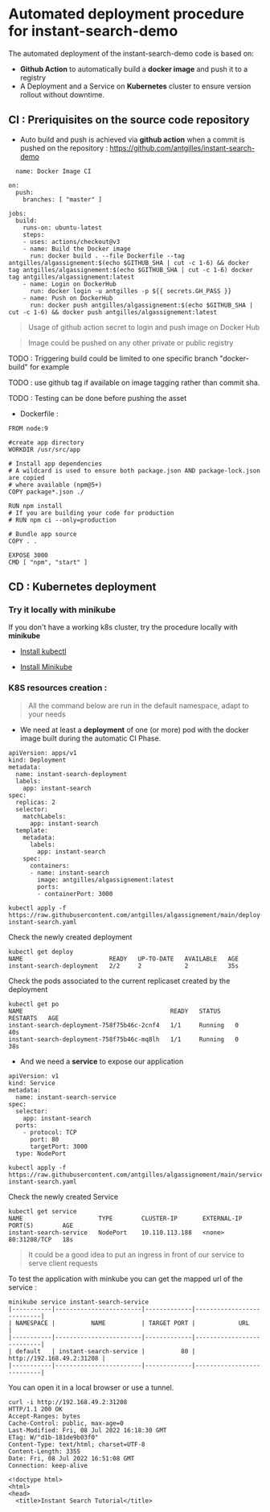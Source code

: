 # Automated deployment procedure for instant-search-demo

The automated deployment of the instant-search-demo code is based on:

-  **Github Action** to automatically build a **docker image** and push it to a registry
-  A Deployment and a Service on **Kubernetes** cluster to ensure version rollout without downtime. 

## CI : Preriquisites on the source code repository 

- Auto build and push is achieved via **github action** when a commit is pushed on the repository :
https://github.com/antgilles/instant-search-demo
  
  
```
  name: Docker Image CI

on:
  push:
    branches: [ "master" ]
    
jobs:
  build:
    runs-on: ubuntu-latest
    steps:
    - uses: actions/checkout@v3
    - name: Build the Docker image
      run: docker build . --file Dockerfile --tag antgilles/algassignement:$(echo $GITHUB_SHA | cut -c 1-6) && docker tag antgilles/algassignement:$(echo $GITHUB_SHA | cut -c 1-6) docker tag antgilles/algassignement:latest
    - name: Login on DockerHub
      run: docker login -u antgilles -p ${{ secrets.GH_PASS }}
    - name: Push on DockerHub
      run: docker push antgilles/algassignement:$(echo $GITHUB_SHA | cut -c 1-6) && docker push antgilles/algassignement:latest
```

> Usage of github action secret to login and push image on Docker Hub

> Image could be pushed on any other private or public registry 

TODO : Triggering build could be limited to one specific branch "docker-build" for example 

TODO : use github tag if available on image tagging rather than commit sha. 

TODO : Testing can be done before pushing the asset

- Dockerfile :

```
FROM node:9

#create app directory
WORKDIR /usr/src/app

# Install app dependencies
# A wildcard is used to ensure both package.json AND package-lock.json are copied
# where available (npm@5+)
COPY package*.json ./

RUN npm install
# If you are building your code for production
# RUN npm ci --only=production

# Bundle app source
COPY . .

EXPOSE 3000
CMD [ "npm", "start" ]
```


## CD : Kubernetes deployment

### Try it locally with minikube

If you don't have a working k8s cluster, try the procedure locally with **minikube** 

- [Install kubectl](https://kubernetes.io/fr/docs/tasks/tools/install-kubectl/#install-kubectl-on-linux)

- [Install Minikube ](https://kubernetes.io/fr/docs/tasks/tools/install-minikube/)

###  K8S resources creation :

> All the command below are run in the default namespace, adapt to your needs

- We need at least a **deployment** of one (or more) pod with the docker image built during the automatic CI Phase.

```
apiVersion: apps/v1
kind: Deployment
metadata:
  name: instant-search-deployment
  labels:
    app: instant-search
spec:
  replicas: 2
  selector:
    matchLabels:
      app: instant-search
  template:
    metadata:
      labels:
        app: instant-search
    spec:
      containers:
      - name: instant-search
        image: antgilles/algassignement:latest
        ports:
        - containerPort: 3000

```
```
kubectl apply -f https://raw.githubusercontent.com/antgilles/algassignement/main/deploy-instant-search.yaml 
```

Check the newly created deployment
```
kubectl get deploy 
NAME                        READY   UP-TO-DATE   AVAILABLE   AGE
instant-search-deployment   2/2     2            2           35s

```

Check the pods associated to the current replicaset created by the deployment
```
kubectl get po 
NAME                                         READY   STATUS    RESTARTS   AGE
instant-search-deployment-758f75b46c-2cnf4   1/1     Running   0          40s
instant-search-deployment-758f75b46c-mq8lh   1/1     Running   0          38s

```

- And we need a **service** to expose our application 

```
apiVersion: v1
kind: Service
metadata:
  name: instant-search-service
spec:
  selector:
    app: instant-search
  ports:
    - protocol: TCP
      port: 80
      targetPort: 3000
  type: NodePort

```
```
kubectl apply -f  https://raw.githubusercontent.com/antgilles/algassignement/main/service-instant-search.yaml
```

Check the newly created Service
```
kubectl get service
NAME                     TYPE        CLUSTER-IP       EXTERNAL-IP   PORT(S)        AGE
instant-search-service   NodePort    10.110.113.188   <none>        80:31208/TCP   18s
```

> It could be a good idea to put an ingress in front of our service to serve client requests 


To test the application with minkube you can get the mapped url of the service :
```
minikube service instant-search-service
|-----------|------------------------|-------------|---------------------------|
| NAMESPACE |          NAME          | TARGET PORT |            URL            |
|-----------|------------------------|-------------|---------------------------|
| default   | instant-search-service |          80 | http://192.168.49.2:31208 |
|-----------|------------------------|-------------|---------------------------|

```

You can open it in  a local browser or use a tunnel.

```
curl -i http://192.168.49.2:31208
HTTP/1.1 200 OK
Accept-Ranges: bytes
Cache-Control: public, max-age=0
Last-Modified: Fri, 08 Jul 2022 16:18:30 GMT
ETag: W/"d1b-181de9b03f0"
Content-Type: text/html; charset=UTF-8
Content-Length: 3355
Date: Fri, 08 Jul 2022 16:51:08 GMT
Connection: keep-alive

<!doctype html>
<html>
<head>
  <title>Instant Search Tutorial</title>
```
